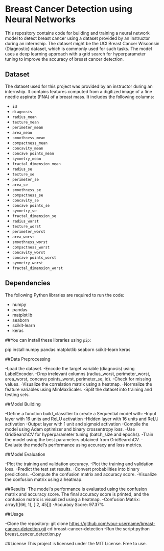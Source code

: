 # Breast Cancer Detection using Neural Networks

This repository contains code for building and training a neural network model to detect breast cancer using a dataset provided by an instructor during an internship. The dataset might be the UCI Breast Cancer Wisconsin (Diagnostic) dataset, which is commonly used for such tasks. The model uses a deep learning approach with a grid search for hyperparameter tuning to improve the accuracy of breast cancer detection.

## Dataset

The dataset used for this project was provided by an instructor during an internship. It contains features computed from a digitized image of a fine needle aspirate (FNA) of a breast mass. It includes the following columns:

- `id`
- `diagnosis`
- `radius_mean`
- `texture_mean`
- `perimeter_mean`
- `area_mean`
- `smoothness_mean`
- `compactness_mean`
- `concavity_mean`
- `concave points_mean`
- `symmetry_mean`
- `fractal_dimension_mean`
- `radius_se`
- `texture_se`
- `perimeter_se`
- `area_se`
- `smoothness_se`
- `compactness_se`
- `concavity_se`
- `concave points_se`
- `symmetry_se`
- `fractal_dimension_se`
- `radius_worst`
- `texture_worst`
- `perimeter_worst`
- `area_worst`
- `smoothness_worst`
- `compactness_worst`
- `concavity_worst`
- `concave points_worst`
- `symmetry_worst`
- `fractal_dimension_worst`

## Dependencies

The following Python libraries are required to run the code:

- numpy
- pandas
- matplotlib
- seaborn
- scikit-learn
- keras

##You can install these libraries using `pip`:

pip install numpy pandas matplotlib seaborn scikit-learn keras


##Data Preprocessing

-Load the dataset.
-Encode the target variable (diagnosis) using LabelEncoder.
-Drop irrelevant columns (radius_worst, perimeter_worst, area_worst, concave points_worst, perimeter_se, id).
-Check for missing values.
-Visualize the correlation matrix using a heatmap.
-Normalize the feature variables using MinMaxScaler.
-Split the dataset into training and testing sets.

##Model Building

-Define a function build_classifier to create a Sequential model with:
-Input layer with 16 units and ReLU activation
-Hidden layer with 16 units and ReLU activation
-Output layer with 1 unit and sigmoid activation
-Compile the model using Adam optimizer and binary crossentropy loss.
-Use GridSearchCV for hyperparameter tuning (batch_size and epochs).
-Train the model using the best parameters obtained from GridSearchCV.
-Evaluate the model's performance using accuracy and loss metrics.

##Model Evaluation

-Plot the training and validation accuracy.
-Plot the training and validation loss.
-Predict the test set results.
-Convert probabilities into binary predictions.
-Compute the confusion matrix and accuracy score.
-Visualize the confusion matrix using a heatmap.

##Results
-The model's performance is evaluated using the confusion matrix and accuracy score. The final accuracy score is printed, and the confusion matrix is visualized using a heatmap.
-Confusion Matrix:
array([[66,  1],
       [ 2, 45]])
-Accuracy Score: 97.37%

##Usage

-Clone the repository: 
git clone https://github.com/your-username/breast-cancer-detection.git
cd breast-cancer-detection
-Run the script:python breast_cancer_detection.py

##License
This project is licensed under the MIT License. Free to use.

